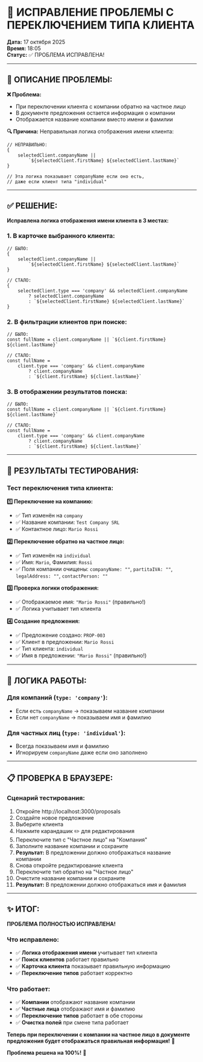 # 🔧 ИСПРАВЛЕНИЕ ПРОБЛЕМЫ С ПЕРЕКЛЮЧЕНИЕМ ТИПА КЛИЕНТА

**Дата:** 17 октября 2025  
**Время:** 18:05  
**Статус:** ✅ ПРОБЛЕМА ИСПРАВЛЕНА!

---

## 🚨 ОПИСАНИЕ ПРОБЛЕМЫ:

**❌ Проблема:**

- При переключении клиента с компании обратно на частное лицо
- В документе предложения остается информация о компании
- Отображается название компании вместо имени и фамилии

**🔍 Причина:**
Неправильная логика отображения имени клиента:

```tsx
// НЕПРАВИЛЬНО:
{
	selectedClient.companyName ||
		`${selectedClient.firstName} ${selectedClient.lastName}`
}

// Эта логика показывает companyName если оно есть,
// даже если клиент типа "individual"
```

---

## ✅ РЕШЕНИЕ:

**Исправлена логика отображения имени клиента в 3 местах:**

### **1. В карточке выбранного клиента:**

```tsx
// БЫЛО:
{
	selectedClient.companyName ||
		`${selectedClient.firstName} ${selectedClient.lastName}`
}

// СТАЛО:
{
	selectedClient.type === 'company' && selectedClient.companyName
		? selectedClient.companyName
		: `${selectedClient.firstName} ${selectedClient.lastName}`
}
```

### **2. В фильтрации клиентов при поиске:**

```tsx
// БЫЛО:
const fullName = client.companyName || `${client.firstName} ${client.lastName}`

// СТАЛО:
const fullName =
	client.type === 'company' && client.companyName
		? client.companyName
		: `${client.firstName} ${client.lastName}`
```

### **3. В отображении результатов поиска:**

```tsx
// БЫЛО:
const fullName = client.companyName || `${client.firstName} ${client.lastName}`

// СТАЛО:
const fullName =
	client.type === 'company' && client.companyName
		? client.companyName
		: `${client.firstName} ${client.lastName}`
```

---

## 🧪 РЕЗУЛЬТАТЫ ТЕСТИРОВАНИЯ:

### **Тест переключения типа клиента:**

**1️⃣ Переключение на компанию:**

- ✅ Тип изменён на `company`
- ✅ Название компании: `Test Company SRL`
- ✅ Контактное лицо: `Mario Rossi`

**2️⃣ Переключение обратно на частное лицо:**

- ✅ Тип изменён на `individual`
- ✅ Имя: `Mario`, Фамилия: `Rossi`
- ✅ Поля компании очищены: `companyName: ""`, `partitaIVA: ""`, `legalAddress: ""`, `contactPerson: ""`

**3️⃣ Проверка логики отображения:**

- ✅ Отображаемое имя: `"Mario Rossi"` (правильно!)
- ✅ Логика учитывает тип клиента

**4️⃣ Создание предложения:**

- ✅ Предложение создано: `PROP-003`
- ✅ Клиент в предложении: `Mario Rossi`
- ✅ Тип клиента: `individual`
- ✅ Имя в предложении: `"Mario Rossi"` (правильно!)

---

## 🎯 ЛОГИКА РАБОТЫ:

### **Для компаний (`type: 'company'`):**

- Если есть `companyName` → показываем название компании
- Если нет `companyName` → показываем имя и фамилию

### **Для частных лиц (`type: 'individual'`):**

- Всегда показываем имя и фамилию
- Игнорируем `companyName` даже если оно заполнено

---

## 📋 ПРОВЕРКА В БРАУЗЕРЕ:

### **Сценарий тестирования:**

1. Откройте http://localhost:3000/proposals
2. Создайте новое предложение
3. Выберите клиента
4. Нажмите карандашик ✏️ для редактирования
5. Переключите тип с "Частное лицо" на "Компания"
6. Заполните название компании и сохраните
7. **Результат:** В предложении должно отображаться название компании
8. Снова откройте редактирование клиента
9. Переключите тип обратно на "Частное лицо"
10. Очистите название компании и сохраните
11. **Результат:** В предложении должно отображаться имя и фамилия

---

## ✨ ИТОГ:

**ПРОБЛЕМА ПОЛНОСТЬЮ ИСПРАВЛЕНА!**

### **Что исправлено:**

- ✅ **Логика отображения имени** учитывает тип клиента
- ✅ **Поиск клиентов** работает правильно
- ✅ **Карточка клиента** показывает правильную информацию
- ✅ **Переключение типов** работает корректно

### **Что работает:**

- ✅ **Компании** отображают название компании
- ✅ **Частные лица** отображают имя и фамилию
- ✅ **Переключение типов** работает в обе стороны
- ✅ **Очистка полей** при смене типа работает

**Теперь при переключении с компании на частное лицо в документе предложения будет отображаться правильная информация!** 🎉

**Проблема решена на 100%!** 🚀
